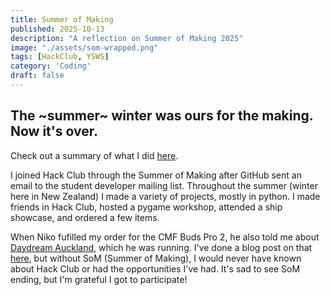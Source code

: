 ```yaml
---
title: Summer of Making
published: 2025-10-13
description: "A reflection on Summer of Making 2025"
image: "./assets/som-wrapped.png"
tags: [HackClub, YSWS]
category: 'Coding'
draft: false
---
```


## The ~summer~ winter was ours for the making. Now it's over.

Check out a summary of what I did [here](https://summer.hackclub.com/wrapped/share/CapUCZe).

I joined Hack Club through the Summer of Making after GitHub sent an email to the student developer mailing list. Throughout the summer (winter here in New Zealand) I made a variety of projects, mostly in python. I made friends in Hack Club, hosted a pygame workshop, attended a ship showcase, and ordered a few items.

When Niko fufilled my order for the CMF Buds Pro 2, he also told me about [Daydream Auckland](https://daydream.hackclub.com/auckland), which he was running. 
I've done a blog post on that [here](/posts/daydream/), but without SoM (Summer of Making), I would never have known about Hack Club or had the opportunities I've had. 
It's sad to see SoM ending, but I'm grateful I got to participate!
